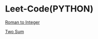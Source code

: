 # Leet-Code(PYTHON)
[Roman to Integer](http://leetcode.com/problems/roman-to-integer/#.Ym_tk2hqZzc.gmail)

[Two Sum](http://leetcode.com/problems/two-sum/#.YnA0rjItDlU.gmail)
